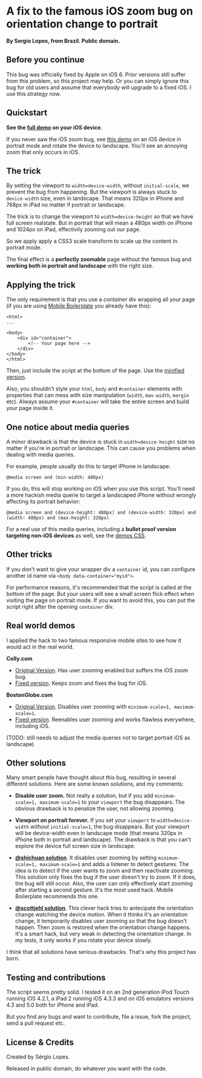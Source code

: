 A fix to the famous iOS zoom bug on orientation change to portrait
==================================================================

**By Sergio Lopes, from Brazil. Public domain.**

Before you continue
----------

This bug was officially fixed by Apple on iOS 6. Prior versions still suffer from this problem, so this project may help. Or you can simply ignore this bug for old users and assume that everybody will upgrade to a fixed iOS. I use this strategy now.

Quickstart
----------

**See the [full demo](http://sergiolopes.github.com/ios-zoom-bug-fix/demos/index.html) on your iOS device**.

If you never saw the iOS zoom bug, see [this demo](http://sergiolopes.github.com/ios-zoom-bug-fix/demos/bug.html) on an iOS device in portrait mode and rotate the device to landscape. You'll see an annoying zoom that only occurs in iOS.

The trick
---------

By setting the viewport to `width=device-width`, without `initial-scale`, we prevent the bug from happening. But the viewport is always stuck to `device-width` size, even in landscape. That means 320px in iPhone and 768px in iPad no matter if portrait or landscape.

The trick is to change the viewport to `width=device-height` so that we have full screen realstate. But in portrait that will mean a 480px width on iPhone and 1024px on iPad, effectivily zooming out our page.

So we apply apply a CSS3 scale transform to scale up the content in portrait mode.

The final effect is a **perfectly zoomable** page without the famous bug and **working both in portrait and landscape** with the right size.

Applying the trick
------------------

The only requirement is that you use a *container* div wrapping all your page (if you are using [Mobile Boilerplate](http://html5boilerplate.com/mobile) you already have this):

    <html>
    ...

    <body>
        <div id="container">
            <!-- Your page here -->
        </div>
    </body>
    </html>

Then, just include the script at the bottom of the page. Use the [minified version](http://sergiolopes.github.com/ios-zoom-bug-fix/demos/ios-zoom-bug-fix.min.js).

Also, you shouldn't style your `html`, `body` and `#container` elements with properties that can mess with size manipulation (`width`, `max-width`, `margin` etc). Always assume your `#container` will take the entire screen and build your page inside it.

One notice about media queries
------------------------------

A minor drawback is that the device is stuck in `width=device-height` size no matter if you're in portrait or landscape. This can cause you problems when dealing with media queries.

For example, people usually do this to target iPhone in landscape:

    @media screen and (min-width: 480px)

If you do, this will stop working on iOS when you use this script. You'll need a more hackish media querie to target a landscaped iPhone without wrongly affecting its portrait behavior:

    @media screen and (device-height: 480px) and (device-width: 320px) and (width: 480px) and (max-height: 320px)

For a real use of this media queries, including a **bullet proof version targeting non-iOS devices** as well, see the [demos CSS](https://github.com/sergiolopes/ios-zoom-bug-fix/blob/gh-pages/demos/style.css).

Other tricks
------------

If you don't want to give your wrapper div a `container` id, you can configure another id name via `<body data-container="myid">`.

For performance reasons, it's recommended that the script is called at the bottom of the page. But your users will see a small screen flick effect when visiting the page on portrait mode. If you want to avoid this, you can put the script right after the opening `container` div.

Real world demos
----------------

I applied the hack to two famous responsive mobile sites to see how it would act in the real world.

**Colly.com**

* [Original Version](http://colly.com/). Has user zooming enabled but suffers the iOS zoom bug.
* [Fixed version](http://sergiolopes.github.com/ios-zoom-bug-fix/demos/real-world/colly/index.html). Keeps zoom and fixes the bug for iOS.

**BostonGlobe.com**

* [Original Version](http://www.bostonglobe.com). Disables user zooming with `minimum-scale=1, maximum-scale=1`.
* [Fixed version](http://sergiolopes.github.com/ios-zoom-bug-fix/demos/real-world/bostonglobe/index.html). Reenables user zooming and works flawless everywhere, including iOS. 

(TODO: still needs to adjust the media queries not to target portrait iOS as landscape)

Other solutions
---------------

Many smart people have thought about this bug, resulting in several different solutions. Here are some known solutions, and my comments:

* **Disable user zoom.** Not really a solution, but if you add `minimum-scale=1, maximum-scale=1` to your `viewport` the bug disappears. The obvious drawback is to penalize the user, not allowing zooming.

* **Viewport on portrait forever.** If you set your `viewport` to `width=device-width` *without* `initial-scale=1`, the bug disappears. But your viewport will be device-width even in landscape mode (that means 320px in iPhone both in portrait and landscape). The drawback is that you can't explore the device full screen size in landscape.

* **[@shichuan solution][1]**. It disables user zooming by setting `minimum-scale=1, maximum-scale=1` and adds a listener to detect gestures. The idea is to detect if the user wants to zoom and then reactivate zooming. This solution only fixes the bug if the user doesn't try to zoom. If it does, the bug will still occur. Also, the user can only effectively start zooming after starting a second gesture. It's the most used hack. Mobile Boilerplate recommends this one.

[1]: https://gist.github.com/901295

* **[@scottjehl solution][2]**. This clever hack tries to antecipate the orientation change watching the device motion. When it thinks it's an orientation change, it temporarily disables user zooming so that the bug doesn't happen. Then zoom is restored when the orientation change happens. It's a smart hack, but very weak in detecting the orientation change. In my tests, it only works if you rotate your device slowly.

[2]: https://github.com/scottjehl/iOS-Orientationchange-Fix

I think that all solutions have serious drawbacks. That's why this project has born.

Testing and contributions
-------------------------

The script seems pretty solid. I tested it on an 2nd generation iPod Touch running iOS 4.2.1, a iPad 2 running iOS 4.3.3 and on iOS emulators versions 4.3 and 5.0 both for iPhone and iPad.

But you find any bugs and want to contribute, file a issue, fork the project, send a pull request etc.

License & Credits
-----------------

Created by Sérgio Lopes. 

Released in public domain, do whatever you want with the code.
